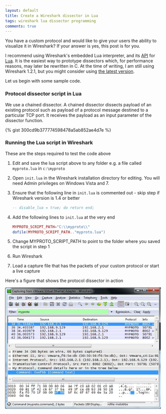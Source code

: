 ```yaml
---
layout: default
title: Create a Wireshark dissector in Lua
tags: wireshark lua dissector programming
comments: true
---
```


You have a custom protocol and would like to give your users the ability to visualize it in Wireshark? If your answer is yes, this post is for you.

I recommend using Wireshark's embedded Lua interpreter, and its [API](https://www.wireshark.org/docs/wsdg_html_chunked/wsluarm_modules.html) for [Lua](http://www.lua.org/pil/). It is the easiest way to prototype dissectors which, for performance reasons, may later be rewritten in C. At the time of writing, I am still using Wireshark 1.2.1, but you might consider using [the latest version](http://www.wireshark.org/download.html).

Let us begin with some sample code.

### Protocol dissector script in Lua

We use a chained dissector. A chained dissector dissects payload of an existing protocol such as payload of a protocol message destined to a particular TCP port. It receives the payload as an input parameter of the dissector function.

{% gist 300cd9b377774598478a5ab852ae4d7e %}

### Running the Lua script in Wireshark

These are the steps required to test the code above

1. Edit and save the lua script above to any folder e.g. a file called `myproto.lua` in `c:\myproto`

2. Open `init.lua` in the Wireshark installation directory for editing. You will need Admin privileges on Windows Vista and 7.

3. Ensure that the following line in `init.lua` is commented out - skip step if Wireshark version is 1.4 or better

    ```lua
    -- disable_lua = true; do return end;
    ```

4. Add the following lines to `init.lua` at the very end

    ```lua
    MYPROTO_SCRIPT_PATH="C:\\myproto\\"
    dofile(MYPROTO_SCRIPT_PATH.."myproto.lua")
    ```

5. Change MYPROTO_SCRIPT_PATH to point to the folder where you saved the script in step 1

6. Run Wireshark

7. Load a capture file that has the packets of your custom protocol or start a live capture

Here's a figure that shows the protocol dissector in action

![Wireshark Dissector](/assets/img/wireshark-lua.jpg)
